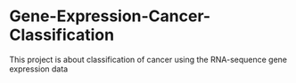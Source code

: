 # Gene-Expression-Cancer-Classification
This project is about classification of cancer using the RNA-sequence gene expression data
